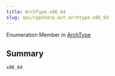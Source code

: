 ```yaml
---
title: ArchType.x86_64
slug: api/cppsharp.ast.archtype.x86_64
---
```

Enumeration Member in [ArchType](/api/cppsharp/ast/archtype)

## Summary



```csharp
x86_64
```

